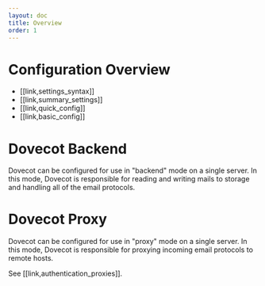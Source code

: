 ```yaml
---
layout: doc
title: Overview
order: 1
---
```


# Configuration Overview

 * [[link,settings_syntax]]
 * [[link,summary_settings]]
 * [[link,quick_config]]
 * [[link,basic_config]]

# Dovecot Backend

Dovecot can be configured for use in "backend" mode on a single server.
In this mode, Dovecot is responsible for reading and writing mails to
storage and handling all of the email protocols.

# Dovecot Proxy

Dovecot can be configured for use in "proxy" mode on a single server.
In this mode, Dovecot is responsible for proxying incoming email protocols
to remote hosts.

See [[link,authentication_proxies]].
